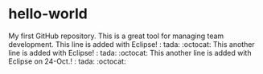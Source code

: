 # hello-world
My first GitHub repository. This is a great tool for managing team development.
This line is added with Eclipse! : tada: :octocat:
This another line is added with Eclipse! : tada: :octocat:
This another line is added with Eclipse on 24-Oct.! : tada: :octocat:
